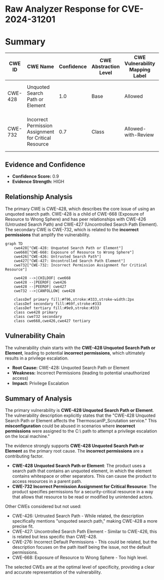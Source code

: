 # Raw Analyzer Response for CVE-2024-31201

# Summary

| CWE ID | CWE Name | Confidence | CWE Abstraction Level | CWE Vulnerability Mapping Label | CWE-Vulnerability Mapping Notes |
|---|---|---|---|---|---|
| CWE-428 | Unquoted Search Path or Element | 1.0 | Base | Allowed | Primary CWE: The root cause is the use of an unquoted search path. |
| CWE-732 | Incorrect Permission Assignment for Critical Resource | 0.7 | Class | Allowed-with-Review | Secondary CWE: The **misconfiguration** in permissions exacerbates the risk. |

## Evidence and Confidence

*   **Confidence Score:** 0.9
*   **Evidence Strength:** HIGH

## Relationship Analysis

The primary CWE is CWE-428, which describes the core issue of using an unquoted search path. CWE-428 is a child of CWE-668 (Exposure of Resource to Wrong Sphere) and has peer relationships with CWE-426 (Untrusted Search Path) and CWE-427 (Uncontrolled Search Path Element). The secondary CWE is CWE-732, which is related to the **incorrect permissions** that amplify the vulnerability.

```mermaid
graph TD
    cwe428["CWE-428: Unquoted Search Path or Element"]
    cwe668["CWE-668: Exposure of Resource to Wrong Sphere"]
    cwe426["CWE-426: Untrusted Search Path"]
    cwe427["CWE-427: Uncontrolled Search Path Element"]
    cwe732["CWE-732: Incorrect Permission Assignment for Critical Resource"]

    cwe428 -->|CHILDOF| cwe668
    cwe428 --|PEEROF| cwe426
    cwe428 --|PEEROF| cwe427
    cwe732 -->|CANFOLLOW| cwe428

    classDef primary fill:#f96,stroke:#333,stroke-width:2px
    classDef secondary fill:#69f,stroke:#333
    classDef tertiary fill:#9e9,stroke:#333
    class cwe428 primary
    class cwe732 secondary
    class cwe668,cwe426,cwe427 tertiary
```

## Vulnerability Chain

The vulnerability chain starts with the **CWE-428 Unquoted Search Path or Element**, leading to potential **incorrect permissions**, which ultimately results in a privilege escalation.
  - **Root Cause:** CWE-428: Unquoted Search Path or Element
  - **Weakness:** Incorrect Permissions (leading to potential unauthorized access)
  - **Impact:** Privilege Escalation

## Summary of Analysis

The primary vulnerability is **CWE-428 Unquoted Search Path or Element**. The vulnerability description explicitly states that the "CWE-428 Unquoted Search Path or Element affects the ThermoscanIP_Scrutation service." This **misconfiguration** could be abused in scenarios where **incorrect permissions** were assigned to the C:\ path to attempt a privilege escalation on the local machine."

The evidence strongly supports **CWE-428 Unquoted Search Path or Element** as the primary root cause. The **incorrect permissions** are a contributing factor.

*   **CWE-428 Unquoted Search Path or Element**: The product uses a search path that contains an unquoted element, in which the element contains whitespace or other separators. This can cause the product to access resources in a parent path.
*   **CWE-732 Incorrect Permission Assignment for Critical Resource**: The product specifies permissions for a security-critical resource in a way that allows that resource to be read or modified by unintended actors.

Other CWEs considered but not used:

*   CWE-426: Untrusted Search Path - While related, the description specifically mentions "unquoted search path," making CWE-428 a more precise fit.
*   CWE-427: Uncontrolled Search Path Element - Similar to CWE-426, this is related but less specific than CWE-428.
*   CWE-276: Incorrect Default Permissions - This could be related, but the description focuses on the path itself being the issue, not the default permissions.
*   CWE-668: Exposure of Resource to Wrong Sphere - Too high level.

The selected CWEs are at the optimal level of specificity, providing a clear and accurate representation of the vulnerability.